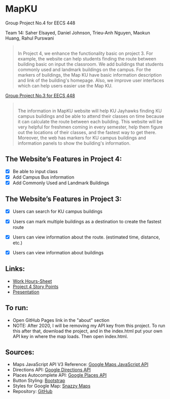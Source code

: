 # MapKU
Group Project No.4 for EECS 448 

<h>Team 14: Saher Elsayed, Daniel Johnson, Trieu-Anh Nguyen, Maokun Huang, Rahul Purswani<h>
></br>In Project 4, we enhance the functionality basic on project 3. For example, the website can help students finding the route between building basic on input the classroom. We add buildings that students commonly used and landmark buildings on the campus. For the markers of buildings, the Map KU have basic information description and link of the building's homepage. Also, we improve user interfaces which can help users easier use the Map KU.
  
[<h>Group Project No.3 for EECS 448<h>](https://github.com/DanielRJohnson/MapKU-Prototype/)
></br>The information in MapKU website will help KU Jayhawks finding KU campus buildings and be able to attend their classes on time because it can calculate the route between each building. This website will be very helpful for freshmen coming in every semester, help them figure out the locations of their classes, and the fastest way to get there. Moreover, the web has markers for KU campus buildings and information panels to show the building's information.
  
  ## The Website’s Features in Project 4:
- [x] Be able to input class
- [x] Add Campus Bus information
- [x] Add Commonly Used and Landmark Buildings

## The Website’s Features in Project 3:
- [x] Users can search for KU campus buildings</br>
- [x] Users can mark multiple buildings as a destination to create the fastest route </br>
- [x] Users can view information about the route. (estimated time, distance, etc.)</br>
- [x] Users can view information about buildings


## Links:
  - [Work Hours-Sheet](https://docs.google.com/spreadsheets/d/10vYHJi0r3QG4YEa_zGyJaf-fYmN1XxHtPdT_CvGnllA/edit#gid=0)
  - [Project 4 Story Points](https://github.com/DanielRJohnson/MapKU-FullProject/blob/master/documentation/Explanation%20of%20estimation%20of%20hours%20project%204.txt)
  - [Presentation](https://www.youtube.com/watch?v=5xkyiZ3bdYM/)
## To run:
  - Open GitHub Pages link in the "about" section
  - NOTE: After 2020, I will be removing my API key from this project.
     To run this after that, download the project, and in the index.html
     put your own API key in where the map loads. Then open index.html.
     
## Sources:
- Maps JavaScript API V3 Reference: [Google Maps JavaScript API](https://developers.google.com/maps/documentation/javascript/reference/map/)
- Directions API: [Google Directions API](https://developers.google.com/maps/documentation/directions/overview/)
- Places Autocomplete API: [Google Places API](https://developers.google.com/places/web-service/overview/)
- Button Styling: [Bootstrap](https://getbootstrap.com/)
- Styles for Google Map: [Snazzy Maps](https://snazzymaps.com/)
- Repository: [GitHub](https://github.com/DanielRJohnson/MapKU/)
